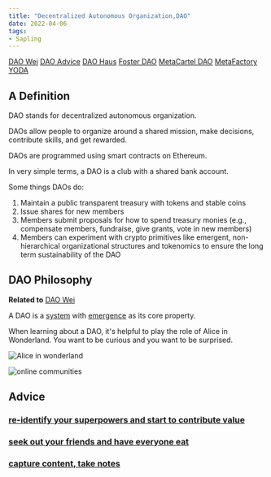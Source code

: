 ```yaml
---
title: "Decentralized Autonomous Organization,DAO"
date: 2022-04-06 
tags:
- Sapling
---
```

[DAO Wei](/notes/DAO%20Wei.md)
[DAO Advice](/notes/DAO%20Advice.md) 
[DAO Haus](/notes/DAO%20Haus.md)
[Foster DAO](/notes/Foster%20DAO.md) 
[MetaCartel DAO](/notes/MetaCartel%20DAO.md) 
[MetaFactory](/notes/MetaFactory.md)
[YODA](/notes/YODA.md)

## A Definition
DAO stands for decentralized autonomous organization. 

DAOs allow people to organize around a shared mission, make decisions, contribute skills, and get rewarded. 

DAOs are programmed using smart contracts on Ethereum.

In very simple terms, a DAO is a club with a shared bank account.

Some things DAOs do:

1.  Maintain a public transparent treasury with tokens and stable coins
2. Issue shares for new members
3. Members submit proposals for how to spend treasury monies (e.g., compensate members, fundraise, give grants, vote in new members)
4. Members can experiment with crypto primitives like emergent, non-hierarchical organizational structures and tokenomics to ensure the long term sustainability of the DAO


## DAO Philosophy
**Related to** [DAO Wei](/content/notes/DAO%20Wei.md)

A DAO is a [system](/notes/Systems%20thinking.md) with [emergence](/notes/emergence.md) as its core property. 

When learning about a DAO, it's helpful to play the role of Alice in Wonderland. You want to be curious and you want to be surprised. 

![Alice in wonderland](https://lh5.googleusercontent.com/-SZH0JVtsYqR1K_crJpE3GRqEkcymDXfNWF2LbV3hNeQ-MVkXoLr1ghIKmxLlaValTJpBb6A49707U0UADgZVku69R_NsDDsESI7O5IBqHOftS7mPh3KPp7SDzZ6VXYfTpA8px3d)
 
![online communities](images/online%20communities.png)

## Advice
### [re-identify your superpowers and start to contribute value](/images/DAO%20advice/re-identify%20your%20superpowers.png)

### [seek out your friends and have everyone eat](/images/DAO%20advice/Everyone%20can%20eat.png)

### [capture content, take notes](/images/DAO%20advice/Take%20notes.png)











